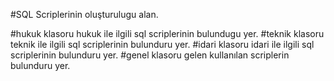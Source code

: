 #SQL Scriplerinin oluşturulugu alan.

#hukuk klasoru hukuk ile ilgili sql scriplerinin bulundugu yer.
#teknik klasoru teknik ile ilgili sql scriplerinin bulunduru yer.
#idari klasoru idari ile ilgili sql scriplerinin bulunduru yer.
#genel klasoru gelen kullanılan scriplerin bulunduru yer.



